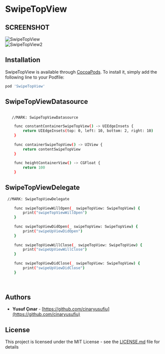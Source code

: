 # SwipeTopView


## SCREENSHOT

![SwipeTopView](https://github.com/cinaryusufiu/SwipeTopView/blob/master/SwipeTopView/2pcxw6.gif)  
![SwipeTopView2](https://github.com/cinaryusufiu/SwipeTopView/blob/master/SwipeTopView/2pcz7r.gif)

## Installation

SwipeTopView is available through [CocoaPods](https://cocoapods.org/). To install it, simply add the following line to your Podfile:

```sh
pod 'SwipeTopView'
```

## SwipeTopViewDatasource

```sh

   //MARK: SwipeTopViewDatasource

    func constantContainerSwipeTopView() -> UIEdgeInsets {
        return UIEdgeInsets(top: 0, left: 10, bottom: 2, right: 10)
    }
    
    func containerSwipeTopView() -> UIView {
        return contentSwipeTopView
    }
    
    func heightContainerView() -> CGFloat {
        return 100
    }


```

## SwipeTopViewDelegate


```sh
 //MARK: SwipeTopViewDelegate
 
    func swipeTopViewWillOpen(_ swipeTopView: SwipeTopView) {
        print("swipeTopViewWillOpen")
    }
    
    func swipeTopViewDidOpen(_ swipeTopView: SwipeTopView) {
        print("swipeUpViewDidOpen")
    }
    
    func swipeTopViewWillClose(_ swipeTopView: SwipeTopView) {
        print("swipeUpViewWillClose")
    }
    
    func swipeTopViewDidClose(_ swipeTopView: SwipeTopView) {
        print("swipeUpViewDidClose")
    }
    
   
```
	 
## Authors

* **Yusuf Çınar** - [https://github.com/cinaryusufiu](https://github.com/cinaryusufiu)

## License

This project is licensed under the MIT License - see the [LICENSE.md](LICENSE.md) file for details

